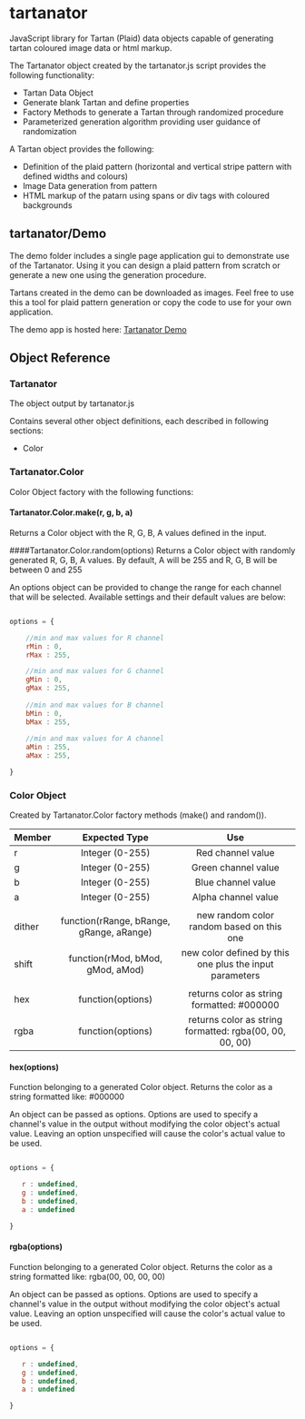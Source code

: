 # tartanator
JavaScript library for Tartan (Plaid) data objects capable of generating tartan coloured image data or html markup.

The Tartanator object created by the tartanator.js script provides the following functionality:
* Tartan Data Object
* Generate blank Tartan and define properties
* Factory Methods to generate a Tartan through randomized procedure
* Parameterized generation algorithm providing user guidance of randomization

A Tartan object provides the following:
* Definition of the plaid pattern (horizontal and vertical stripe pattern with defined widths and colours)
* Image Data generation from pattern
* HTML markup of the patarn using spans or div tags with coloured backgrounds

## tartanator/Demo
The demo folder includes a single page application gui to demonstrate use of the Tartanator. Using it you can design a plaid pattern from scratch or generate a new one using the generation procedure.

Tartans created in the demo can be downloaded as images. Feel free to use this a tool for plaid pattern generation or copy the code to use for your own application.

The demo app is hosted here: [Tartanator Demo](http://joneubank.com/things/tartanator/demo)

## Object Reference
### Tartanator
The object output by tartanator.js

Contains several other object definitions, each described in following sections:
* Color

### Tartanator.Color
Color Object factory with the following functions:

#### Tartanator.Color.make(r, g, b, a)
Returns a Color object with the R, G, B, A values defined in the input.

####Tartanator.Color.random(options)
Returns a Color object with randomly generated R, G, B, A values. By default, A will be 255 and R, G, B will be between 0 and 255

An options object can be provided to change the range for each channel that will be selected. Available settings and their default values are below:
```javascript

options = {

    //min and max values for R channel
    rMin : 0, 
    rMax : 255,

    //min and max values for G channel
    gMin : 0, 
    gMax : 255,
    
    //min and max values for B channel
    bMin : 0, 
    bMax : 255,
    
    //min and max values for A channel
    aMin : 255, 
    aMax : 255,

}
```

### Color Object
Created by Tartanator.Color factory methods (make() and random()).

| Member | Expected Type | Use |
| ------ |:-------------:|:---:|
| r      | Integer (0-255) | Red channel value |
| g      | Integer (0-255) | Green channel value |
| b      | Integer (0-255) | Blue channel value |
| a      | Integer (0-255) | Alpha channel value |
| | |
| dither | function(rRange, bRange, gRange, aRange) | new random color random based on this one |
| shift | function(rMod, bMod, gMod, aMod) | new color defined by this one plus the input parameters |
| | |
| hex | function(options) | returns color as string formatted: #000000 |
| rgba | function(options) | returns color as string formatted: rgba(00, 00, 00, 00) |

#### hex(options)
Function belonging to a generated Color object. Returns the color as a string formatted like: #000000

An object can be passed as options. Options are used to specify a channel's value in the output without modifying the color object's actual value. Leaving an option unspecified will cause the color's actual value to be used.

```javascript

options = {

   r : undefined,
   g : undefined,
   b : undefined,
   a : undefined

}
```

#### rgba(options)
Function belonging to a generated Color object. Returns the color as a string formatted like: rgba(00, 00, 00, 00)

An object can be passed as options. Options are used to specify a channel's value in the output without modifying the color object's actual value. Leaving an option unspecified will cause the color's actual value to be used.

```javascript

options = {

   r : undefined,
   g : undefined,
   b : undefined,
   a : undefined

}
```